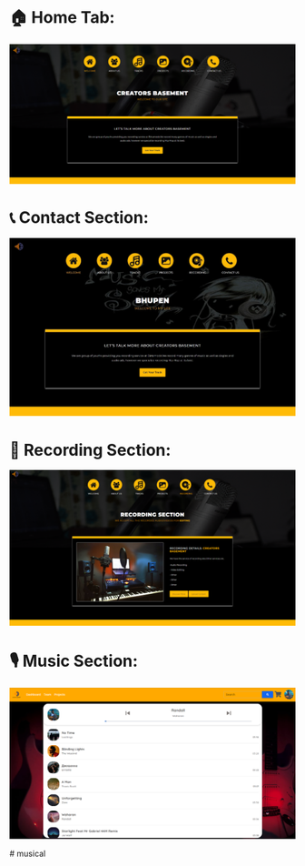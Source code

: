 #  🏠 Home Tab:


<img src="https://github.com/uttamaPrh/Music-Website/blob/main/home.png" alt="Alt text" title="Optional title">

#  📞 Contact Section:

<img src="https://github.com/uttamaPrh/Music-Website/blob/main/Web capture_23-7-2021_64728_.jpeg" alt="Alt text" title="Optional title">

#  🎵 Recording Section:

<img src="https://github.com/uttamaPrh/Music-Website/blob/main/track.png" alt="Alt text" title="Optional title">

#  🎙️ Music Section:

<img src="https://github.com/uttamaPrh/Music-Website/blob/main/Music-Gallery.png" alt="Alt text" title="Optional title">

#   m u s i c a l 
 
 